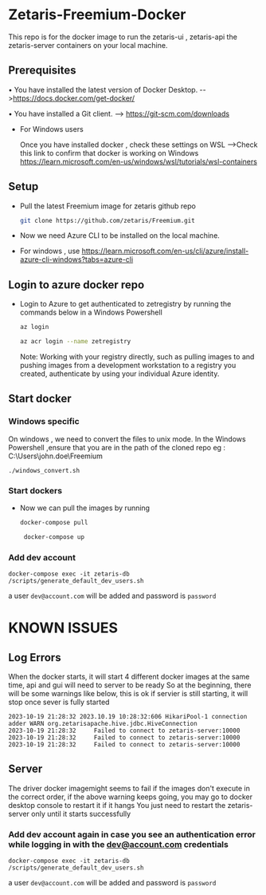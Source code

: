 # Zetaris-Freemium-Docker
This repo is for the docker image to run the zetaris-ui , zetaris-api the zetaris-server containers on your local machine.
## Prerequisites
•	You have installed the latest version of Docker Desktop. -->https://docs.docker.com/get-docker/

•	You have installed a Git client.  --> https://git-scm.com/downloads

* For Windows users

  Once you have installed docker , check these settings on WSL -->Check this link to confirm that docker is working on Windows https://learn.microsoft.com/en-us/windows/wsl/tutorials/wsl-containers


## Setup
* Pull the latest Freemium image for zetaris github repo
    ```bash
    git clone https://github.com/zetaris/Freemium.git
    ```
* Now we need Azure CLI to be installed on the local machine.

* For windows , use https://learn.microsoft.com/en-us/cli/azure/install-azure-cli-windows?tabs=azure-cli

## Login to azure docker repo
* Login to Azure to get authenticated to zetregistry by running the commands below in a Windows Powershell

    ```bash
    az login
    ```
  
    ```bash
    az acr login --name zetregistry
    ```
  Note: Working with your registry directly, such as pulling images to and pushing images from a development workstation to a registry you created, authenticate by using your individual Azure identity.
## Start docker

### Windows specific
On windows , we need to convert the files to unix mode. In the Windows Powershell ,ensure that you are in the path of the cloned repo eg : C:\Users\john.doe\Freemium
```
./windows_convert.sh
```

### Start dockers
* Now we can pull the images by running

  ```bash
  docker-compose pull
  ```
  ```bash
   docker-compose up
  ```
### Add dev account
```
docker-compose exec -it zetaris-db /scripts/generate_default_dev_users.sh
```
a user `dev@account.com` will be added and password is `password`

# KNOWN ISSUES

## Log Errors
When the docker starts, it will start 4 different docker images at the same time, api and gui will need to server to be ready
So at the beginning, there will be some warnings  like below, this is ok if servier is still starting, it will stop once sever is fully started

```
2023-10-19 21:28:32 2023.10.19 10:28:32:606 HikariPool-1 connection adder WARN org.zetarisapache.hive.jdbc.HiveConnection
2023-10-19 21:28:32     Failed to connect to zetaris-server:10000
2023-10-19 21:28:32     Failed to connect to zetaris-server:10000
2023-10-19 21:28:32     Failed to connect to zetaris-server:10000
```
## Server
The driver docker imagemight seems to fail if the images don't execute in the correct order, if the above warning keeps going, you may go to docker desktop console to restart it if it hangs
You just need to restart the zetaris-server only until it starts successfully

### Add dev account again in case you see an authentication error while logging in with the dev@account.com credentials
```
docker-compose exec -it zetaris-db /scripts/generate_default_dev_users.sh
```
a user `dev@account.com` will be added and password is `password`

